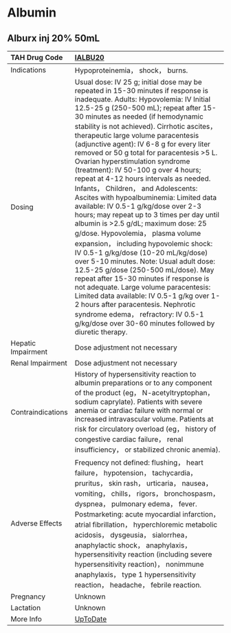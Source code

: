 # Albumin

## Alburx inj 20% 50mL

| TAH Drug Code      | [IALBU20](https://www.tahsda.org.tw/drugs/hissearch.php?drug_code=IALBU20)                                                                                                                                                                                                                                                                                                                                                                                                                                                                                                                                                                                                                                                                                                                                                                                                                                                                                                                                                                                                                                                                                                                            |
|:-------------------|:------------------------------------------------------------------------------------------------------------------------------------------------------------------------------------------------------------------------------------------------------------------------------------------------------------------------------------------------------------------------------------------------------------------------------------------------------------------------------------------------------------------------------------------------------------------------------------------------------------------------------------------------------------------------------------------------------------------------------------------------------------------------------------------------------------------------------------------------------------------------------------------------------------------------------------------------------------------------------------------------------------------------------------------------------------------------------------------------------------------------------------------------------------------------------------------------------|
| Indications        | Hypoproteinemia， shock， burns.                                                                                                                                                                                                                                                                                                                                                                                                                                                                                                                                                                                                                                                                                                                                                                                                                                                                                                                                                                                                                                                                                                                                                                      |
| Dosing             | Usual dose: IV 25 g; initial dose may be repeated in 15-30 minutes if response is inadequate. Adults: Hypovolemia: IV Initial 12.5-25 g (250-500 mL); repeat after 15-30 minutes as needed (if hemodynamic stability is not achieved). Cirrhotic ascites， therapeutic large volume paracentesis (adjunctive agent): IV 6-8 g for every liter removed or 50 g total for paracentesis >5 L. Ovarian hyperstimulation syndrome (treatment): IV 50-100 g over 4 hours; repeat at 4-12 hours intervals as needed. Infants， Children， and Adolescents: Ascites with hypoalbuminemia: Limited data available: IV 0.5-1 g/kg/dose over 2-3 hours; may repeat up to 3 times per day until albumin is >2.5 g/dL; maximum dose: 25 g/dose. Hypovolemia， plasma volume expansion， including hypovolemic shock: IV 0.5-1 g/kg/dose (10-20 mL/kg/dose) over 5-10 minutes. Note: Usual adult dose: 12.5-25 g/dose (250-500 mL/dose). May repeat after 15-30 minutes if response is not adequate. Large volume paracentesis: Limited data available: IV 0.5-1 g/kg over 1-2 hours after paracentesis. Nephrotic syndrome edema， refractory: IV 0.5-1 g/kg/dose over 30-60 minutes followed by diuretic therapy. |
| Hepatic Impairment | Dose adjustment not necessary                                                                                                                                                                                                                                                                                                                                                                                                                                                                                                                                                                                                                                                                                                                                                                                                                                                                                                                                                                                                                                                                                                                                                                         |
| Renal Impairment   | Dose adjustment not necessary                                                                                                                                                                                                                                                                                                                                                                                                                                                                                                                                                                                                                                                                                                                                                                                                                                                                                                                                                                                                                                                                                                                                                                         |
| Contraindications  | History of hypersensitivity reaction to albumin preparations or to any component of the product (eg， N-acetyltryptophan， sodium caprylate). Patients with severe anemia or cardiac failure with normal or increased intravascular volume. Patients at risk for circulatory overload (eg， history of congestive cardiac failure， renal insufficiency， or stabilized chronic anemia).                                                                                                                                                                                                                                                                                                                                                                                                                                                                                                                                                                                                                                                                                                                                                                                                              |
| Adverse Effects    | Frequency not defined: flushing， heart failure， hypotension， tachycardia， pruritus， skin rash， urticaria， nausea， vomiting， chills， rigors， bronchospasm， dyspnea， pulmonary edema， fever. Postmarketing: acute myocardial infarction， atrial fibrillation， hyperchloremic metabolic acidosis， dysgeusia， sialorrhea， anaphylactic shock， anaphylaxis， hypersensitivity reaction (including severe hypersensitivity reaction)， nonimmune anaphylaxis， type 1 hypersensitivity reaction， headache， febrile reaction.                                                                                                                                                                                                                                                                                                                                                                                                                                                                                                                                                                                                                                                          |
| Pregnancy          | Unknown                                                                                                                                                                                                                                                                                                                                                                                                                                                                                                                                                                                                                                                                                                                                                                                                                                                                                                                                                                                                                                                                                                                                                                                               |
| Lactation          | Unknown                                                                                                                                                                                                                                                                                                                                                                                                                                                                                                                                                                                                                                                                                                                                                                                                                                                                                                                                                                                                                                                                                                                                                                                               |
| More Info          | [UpToDate](https://www.uptodate.com/contents/albumin-drug-information)                                                                                                                                                                                                                                                                                                                                                                                                                                                                                                                                                                                                                                                                                                                                                                                                                                                                                                                                                                                                                                                                                                                                |

